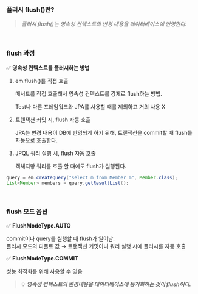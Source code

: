 ### 플러시 flush()란?

> *플러시 flush()는 영속성 컨텍스트의 변경 내용을 데이터베이스에 반영한다.*

<br>

### flush 과정

✅ **영속성 컨텍스트를 플러시하는 방법**

1. em.flush()를 직접 호출

   메서드를 직접 호출해서 영속성 컨텍스트를 강제로 flush하는 방법.

   Test나 다른 프레임워크와 JPA를 사용할 때를 제외하고 거의 사용 X

2. 트랜잭션 커밋 시, flush 자동 호출

   JPA는 변경 내용이 DB에 반영되게 하기 위해, 트랜잭션을 commit할 때 flush를 자동으로 호출한다.

3. JPQL 쿼리 실행 시, flush 자동 호출

   객체지향 쿼리를 호출 할 때에도 flush가 실행된다.

```java
query = em.createQuery("select m from Member m", Member.class);
List<Member> members = query.getResultList();
```

<br>

### flush 모드 옵션

✅ **FlushModeType.AUTO**

commit이나 query를 실행할 때 flush가 일어남.  
플러시 모드의 디폴트 값 → 트랜잭션 커밋이나 쿼리 실행 시에 플러시를 자동 호출

✅ **FlushModeType.COMMIT**

성능 최적화를 위해 사용할 수 있음


>💡 ***영속성 컨텍스트의 변경내용을 데이터베이스에 동기화하는 것이 flush이다.***